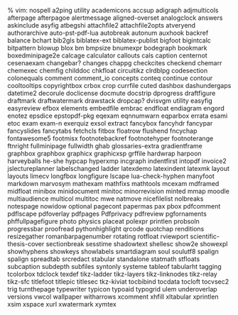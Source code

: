 % vim: nospell
a2ping utility
academicons
accsup
adigraph
adjmulticols
afterpage
afterpagoe
alertmessage
aligned-overset
analogclock
answers
askinclude
asyfig
atbegshi
attachfile2
attachfile2opts
atveryend
authorarchive
auto-pst-pdf-lua
autobreak
autonum
auxhook
backref
balance
bchart
bib2gls
biblatex-ext
biblatex-publist
bigfoot
bigintcalc
bitpattern
blowup
blox
bm
bmpsize
bnumexpr
bodegraph
bookmark
boxedminipage2e
calcage
calculator
callouts
cals
caption
centernot
cesenaexam
changebar?
changes
chappg
checkcites
checkend
chemarr
chemexec
chemfig
childdoc
chkfloat
circuitikz
clrdblpg
codesection
colonequals
comment
comment_io
concepts
conteq
continue
contour
cooltooltips
copyrightbox
crbox
crop
currfile
cuted
dashbox
dashundergaps
datetime2
decorule
doclicense
docmute
docstrip
dprogress
draftfigure
draftmark
draftwatermark
drawstack
dropcap?
dvisvgm utility
easyfig
easyreview
efbox
elements
embedfile
embrac
endfloat
endiagram
engord
enotez
epsdice
epstopdf-pkg
eqexam
eqnnumwarn
eqparbox
errata
esami
etoc
exam
exam-n
exerquiz
exsol
extract
fancybox
fancyhdr
fancypar
fancyslides
fancytabs
fetchcls
fitbox
floatrow
flushend
fncychap
fontawesome5
footmisx
footnotebackref
footnotehyper
footnoterange
ftnright
fullminipage
fullwidth
ghab
glossaries-extra
gradientframe
graphbox
graphbox
graphicx
graphicxsp
grffile
hardwrap
harpoon
harveyballs
he-she
hypcap
hyperxmp
incgraph
indentfirst
intopdf
invoice2
jslectureplanner
labelschanged
ladder
latexdemo
latexindent
latexmk
layout
layouts
limecv
longfbox
longfigure
lscape
lua-check-hyphen
manyfoot
markdown
marvosym
mathexam
mathfixs
mathtools
mcexam
mdframed
midfloat
minibox
minidocument
minitoc
minorrevision
minted
mmap
moodle
multiaudience
multicol
multitoc
mwe
natmove
nicefilelist
nolbreaks
notespage
nowidow
optional
pagecont
papermas
pax
pbox
pdfcomment
pdflscape
pdfoverlay
pdfpages
Pdfprivacy
pdfreview
pgfornaments
phffullpagefigure
photo
physics
placeat
polexpr
printlen
probsoln
progressbar
proofread
pythonhighlight
qrcode
quotchap
renditions
resizegather
romanbarpagenumber
rotating
rotfloat
rviewport
scientific-thesis-cover
sectionbreak
sesstime
shadowtext
shellesc
show2e
showexpl
showhyphens
showkeys
showlabels
smartdiagram
soul
soulutf8
spalign
spalign
spreadtab
srcredact
stabular
standalone
statmath
stfloats
subcaption
subdepth
subfiles
syntonly
systeme
tableof
tabularht
tagging
tcolorbox
tdclock
texdef
tikz-ladder
tikz-layers
tikz-linknodes
tikz-relay
tikz-sfc
titlefoot
titlepic
titlesec
tkz-kiviat
tocbibind
tocdata
tocloft
tocvsec2
trig
turnthepage
typewriter
typicon
typoaid
typogrid
ulem
underoverlap
versions
vwcol
wallpaper
witharrows
xcomment
xhfill
xltabular
xprintlen
xsim
xspace
xurl
xwatermark
xymtex
